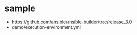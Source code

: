 # sample

* https://github.com/ansible/ansible-builder/tree/release_3.0
* demo/execution-environment.yml

